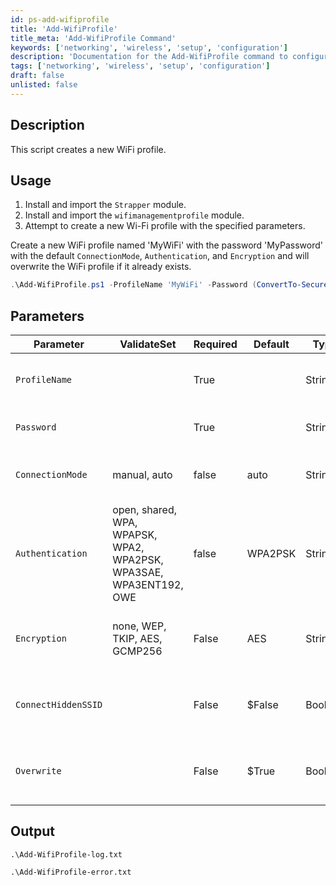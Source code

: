 ```yaml
---
id: ps-add-wifiprofile
title: 'Add-WifiProfile'
title_meta: 'Add-WifiProfile Command'
keywords: ['networking', 'wireless', 'setup', 'configuration']
description: 'Documentation for the Add-WifiProfile command to configure WiFi profiles.'
tags: ['networking', 'wireless', 'setup', 'configuration']
draft: false
unlisted: false
---
```

## Description
This script creates a new WiFi profile.

## Usage
1. Install and import the `Strapper` module.
2. Install and import the `wifimanagementprofile` module.
3. Attempt to create a new Wi-Fi profile with the specified parameters.



Create a new WiFi profile named 'MyWiFi' with the password 'MyPassword' with the default `ConnectionMode`, `Authentication`, and `Encryption` and will overwrite the WiFi profile if it already exists.

```powershell
.\Add-WifiProfile.ps1 -ProfileName 'MyWiFi' -Password (ConvertTo-SecureString 'MyPassword' -AsPlainText -Force)
```

## Parameters
| Parameter         | ValidateSet   | Required  | Default   | Type      | Description                                        |
| ----------------- | ------------- | --------- | --------- | --------- | -------------------------------------------------- |
| `ProfileName`       |               |  True     |           | String    | The name of the WiFi profile to be created.        |
| `Password`          |               |  True     |           | String    | The password of the WiFi profile.                  |
| `ConnectionMode`    | manual, auto  |  false    |  auto     | String    | The connection mode of the WiFi profile.           |
| `Authentication`    | open, shared, WPA, WPAPSK, WPA2, WPA2PSK, WPA3SAE, WPA3ENT192, OWE |  false    | WPA2PSK | String    | The authentication method used by the WiFi profile.|
| `Encryption`       |  none, WEP, TKIP, AES, GCMP256 |  False     | AES | String    | The encryption method used by the WiFi profile. |
| `ConnectHiddenSSID`  |  |  False     | $False | Boolean    | Whether to connect to the WiFi even if the SSID is hidden. |
| `Overwrite`       |  |  False     | $True | Boolean    | Whether to overwrite the WiFi profile if it already exists. |


## Output
    .\Add-WifiProfile-log.txt
    
    .\Add-WifiProfile-error.txt
